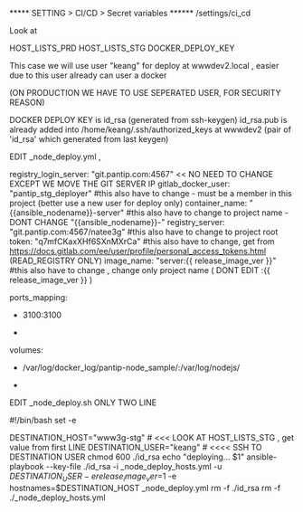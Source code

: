 ***** SETTING > CI/CD > Secret variables ******
/settings/ci_cd


Look at

HOST_LISTS_PRD
HOST_LISTS_STG
DOCKER_DEPLOY_KEY


This case we will use user "keang" for deploy at wwwdev2.local , easier due to this user already can user a docker

(ON PRODUCTION WE HAVE TO USE SEPERATED USER, FOR SECURITY REASON)

DOCKER DEPLOY KEY is id_rsa (generated from ssh-keygen)
id_rsa.pub is already added into /home/keang/.ssh/authorized_keys at wwwdev2 (pair of 'id_rsa' which generated from last keygen)




EDIT _node_deploy.yml , 

   registry_login_server: "git.pantip.com:4567"
    << NO NEED TO CHANGE EXCEPT WE MOVE THE GIT SERVER IP
   gitlab_docker_user: "pantip_stg_deployer" #this also have to change - must be a member in this project (better use a new user for deploy only)
   container_name: "{{ansible_nodename}}-server" #this also have to change to project name - DONT CHANGE "{{ansible_nodename}}-"
   registry_server: "git.pantip.com:4567/natee3g" #this also have to change to project root
   token: "q7mfCKaxXHf6SXnMXrCa" #this also have to change, get from https://docs.gitlab.com/ee/user/profile/personal_access_tokens.html (READ_REGISTRY ONLY)
   image_name: "server:{{ release_image_ver }}" #this also have to change , change only project name ( DONT EDIT :{{ release_image_ver }} )
 
 ports_mapping:
     
 - 3100:3100
    
 - [INSIDE]:[OUTSIDE]
  
volumes:
    
 - /var/log/docker_log/pantip-node_sample/:/var/log/nodejs/
   
 - [INSIDE]:[OUTSIDE]
   


EDIT _node_deploy.sh ONLY TWO LINE

#!/bin/bash
set -e

DESTINATION_HOST="www3g-stg" # <<< LOOK AT HOST_LISTS_STG , get value from first LINE
DESTINATION_USER="keang" # <<<< SSH TO DESTINATION USER
chmod 600 ./id_rsa
echo "deploying... $1"
ansible-playbook --key-file ./id_rsa -i _node_deploy_hosts.yml -u $DESTINATION_USER -e release_image_ver=$1 -e hostnames=$DESTINATION_HOST _node_deploy.yml
rm -f ./id_rsa
rm -f ./_node_deploy_hosts.yml







